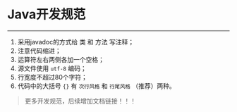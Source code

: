 # Java开发规范

---

1. 采用javadoc的方式给 类 和 方法 写注释；
2. 注意代码缩进；
3. 运算符左右两侧各加一个空格；
4. 源文件使用 `utf-8` 编码；
5. 行宽度不超过80个字符；
6. 代码中的大括号 `{}` 有 `次行风格` 和 `行尾风格` （推荐）两种。

> 更多开发规范，后续增加文档链接！！！

